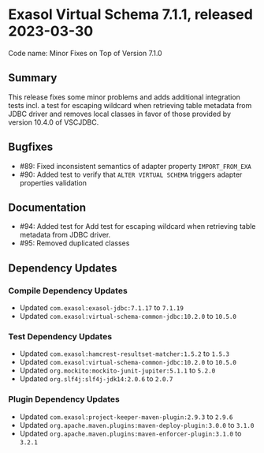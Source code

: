 # Exasol Virtual Schema 7.1.1, released 2023-03-30

Code name: Minor Fixes on Top of Version 7.1.0

## Summary

This release fixes some minor problems and adds additional integration tests incl. a test for escaping wildcard when retrieving table metadata from JDBC driver and removes local classes in favor of those provided by version 10.4.0 of VSCJDBC.

## Bugfixes

* #89: Fixed inconsistent semantics of adapter property `IMPORT_FROM_EXA`
* #90: Added test to verify that `ALTER VIRTUAL SCHEMA` triggers adapter properties validation

## Documentation

* #94: Added test for Add test for escaping wildcard when retrieving table metadata from JDBC driver.
* #95: Removed duplicated classes

## Dependency Updates

### Compile Dependency Updates

* Updated `com.exasol:exasol-jdbc:7.1.17` to `7.1.19`
* Updated `com.exasol:virtual-schema-common-jdbc:10.2.0` to `10.5.0`

### Test Dependency Updates

* Updated `com.exasol:hamcrest-resultset-matcher:1.5.2` to `1.5.3`
* Updated `com.exasol:virtual-schema-common-jdbc:10.2.0` to `10.5.0`
* Updated `org.mockito:mockito-junit-jupiter:5.1.1` to `5.2.0`
* Updated `org.slf4j:slf4j-jdk14:2.0.6` to `2.0.7`

### Plugin Dependency Updates

* Updated `com.exasol:project-keeper-maven-plugin:2.9.3` to `2.9.6`
* Updated `org.apache.maven.plugins:maven-deploy-plugin:3.0.0` to `3.1.0`
* Updated `org.apache.maven.plugins:maven-enforcer-plugin:3.1.0` to `3.2.1`
